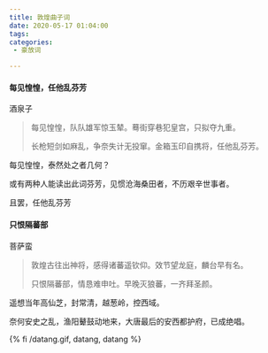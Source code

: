 ```yaml
---
title: 敦煌曲子词
date: 2020-05-17 01:04:00
tags:
categories:
 - 豪放词

---
```


#### 每见惶惶，任他乱芬芳

酒泉子

> 每见惶惶，队队雄军惊玉辇。蓦街穿巷犯皇宫，只拟夺九重。
>
> 长枪短剑如麻乱，争奈失计无投窜。金箱玉印自携将，任他乱芬芳。

每见惶惶，泰然处之者几何？

或有两种人能读出此词芬芳，见惯沧海桑田者，不历艰辛世事者。

且罢，任他乱芬芳



#### 只恨隔蕃部

菩萨蛮

> 敦煌古往出神将，感得诸蕃遥钦仰。效节望龙庭，麟台早有名。
>
> 只恨隔蕃部，情恳难申吐。早晚灭狼蕃，一齐拜圣颜。

遥想当年高仙芝，封常清，越葱岭，控西域。

奈何安史之乱，渔阳鼙鼓动地来，大唐最后的安西都护府，已成绝唱。


{% fi /datang.gif, datang, datang %} 






